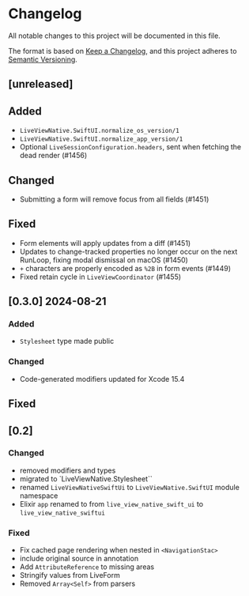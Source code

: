 # Changelog

All notable changes to this project will be documented in this file.

The format is based on [Keep a Changelog](https://keepachangelog.com/en/1.1.0/),
and this project adheres to [Semantic Versioning](https://semver.org/spec/v2.0.0.html).

## [unreleased]

## Added
- `LiveViewNative.SwiftUI.normalize_os_version/1`
- `LiveViewNative.SwiftUI.normalize_app_version/1`
- Optional `LiveSessionConfiguration.headers`, sent when fetching the dead render (#1456)

## Changed
- Submitting a form will remove focus from all fields (#1451)

## Fixed
- Form elements will apply updates from a diff (#1451)
- Updates to change-tracked properties no longer occur on the next RunLoop, fixing modal dismissal on macOS (#1450)
- `+` characters are properly encoded as `%2B` in form events (#1449)
- Fixed retain cycle in `LiveViewCoordinator` (#1455)

## [0.3.0] 2024-08-21

### Added
- `Stylesheet` type made public

### Changed
- Code-generated modifiers updated for Xcode 15.4

## Fixed

## [0.2]

### Changed

* removed modifiers and types
* migrated to `LiveViewNative.Stylesheet``
* renamed `LiveViewNativeSwiftUi` to `LiveViewNative.SwiftUI` module namespace
* Elixir `app` renamed to from `live_view_native_swift_ui` to `live_view_native_swiftui`

### Fixed

* Fix cached page rendering when nested in `<NavigationStac>`
* include original source in annotation
* Add `AttributeReference` to missing areas
* Stringify values from LiveForm
* Removed `Array<Self>` from parsers
